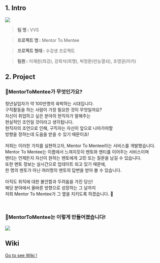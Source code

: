 ## 1. Intro

![](https://www.notion.so/image/https%3A%2F%2Fs3-us-west-2.amazonaws.com%2Fsecure.notion-static.com%2F2e82964c-473f-4602-bff4-d5f5f39b21a4%2FUntitled.png?table=block&id=547fc80b-8503-4cf4-bf23-934070b12133&spaceId=e14a5112-d083-4015-b0b5-1c50ea50f51f&width=3940&userId=505f5c27-9d71-4cf4-8174-1ef8968c448d&cache=v2)

> **팀 명 :** VVS

> **프로젝트 명 :** Mentor To Mentee

> **프로젝트 형태 :** 수강생 프로젝트

> **팀원 :** 이재원(최강), 강희석(희맹), 박정환(만능열쇠), 조영권(미키)

                                                                                 
## 2. Project

### 🎈MentorToMentee가 무엇인가요?

청년실업자가 약 100만명의 육박하는 시대입니다.<br>
구직활동을 하는 사람이 가장 필요한 것이 무엇일까요?<br>
자신이 취업하고 싶은 분야의 현직자가 말해주는 <br>
현실적인 조언일 것이라고 생각됩니다.<br>
현직자의 조언으로 인해, 구직자는 자신이 앞으로 나아가야할<br>
방향을 정하는데 도움을 받을 수 있기 때문이죠!<br><br>
저희는 이러한 가치를 실현하고자, Mentor To Mentee라는 서비스를 개발했습니다.<br>
Mentor To Mentee는 이름에서 느껴지듯이 멘토와 멘티를 이어주는 서비스이며<br>
멘티는 언제든지 자신이 원하는 멘토에게 고민 또는 질문을 남길 수 있습니다.<br>
또한 멘토 정보는 실시간으로 업데이트 되고 있기 때문에,<br>
한 명의 멘토가 아닌 여러명의 멘토의 답변을 받아 볼 수 있습니다.<br><br>
아직도 취직에 대한 불안함과 두려움을 가진 당신!<br>
해당 분야에서 올바른 방향으로 성장하는 그 날까지<br>
저희 Mentor To Mentee가 그 옆을 지키도록 하겠습니다. 🤗 <br>

<br>
                                                                              
### 🎈MentorToMentee는 이렇게 만들어졌습니다!

![](https://www.notion.so/image/https%3A%2F%2Fs3-us-west-2.amazonaws.com%2Fsecure.notion-static.com%2Fc7b5a833-2be2-465e-b0df-8561016d0101%2FUntitled.png?table=block&id=fd81db38-305b-4c97-b032-46c68f450c62&width=3580&userId=c83eba92-4410-44db-b4ab-38fd609f66a3&cache=v2)

## Wiki

[Go to see Wiki !](https://github.com/hareguu89/Mentor-To-Mentee-server/wiki)
